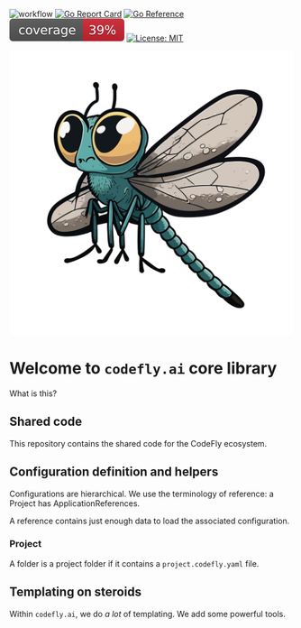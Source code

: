 ![workflow](https://github.com/codefly-dev/core/actions/workflows/go.yml/badge.svg)
[![Go Report Card](https://goreportcard.com/badge/github.com/codefly-dev/core)](https://goreportcard.com/report/github.com/codefly-dev/core)
[![Go Reference](https://pkg.go.dev/badge/github.com/codefly-dev/core.svg)](https://pkg.go.dev/github.com/codefly-dev/sdk-go)
![coverage](https://raw.githubusercontent.com/codefly-dev/core/badges/.badges/main/coverage.svg)
[![License: MIT](https://img.shields.io/badge/License-MIT-yellow.svg)](https://opensource.org/licenses/MIT)


![](docs/media/dragonfly.png)

# Welcome to `codefly.ai` core library

What is this?

## Shared code

This repository contains the shared code for the CodeFly ecosystem.

## Configuration definition and helpers

Configurations are hierarchical. We use the terminology of reference: a Project has ApplicationReferences.

A reference contains just enough data to load the associated configuration.

### Project

A folder is a project folder if it contains a `project.codefly.yaml` file.



## Templating on steroids

Within `codefly.ai`, we do *a lot* of templating. We add some powerful tools.